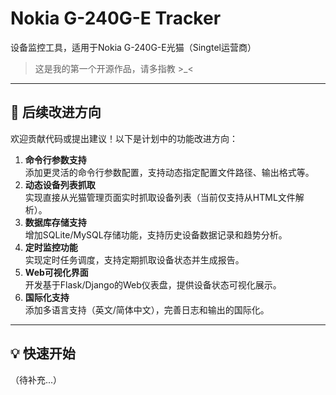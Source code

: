 # Nokia G-240G-E Tracker

设备监控工具，适用于Nokia G-240G-E光猫（Singtel运营商）

> 这是我的第一个开源作品，请多指教 >_<

---

## 🚀 后续改进方向

欢迎贡献代码或提出建议！以下是计划中的功能改进方向：

1. **命令行参数支持**  
   添加更灵活的命令行参数配置，支持动态指定配置文件路径、输出格式等。
2. **动态设备列表抓取**  
   实现直接从光猫管理页面实时抓取设备列表（当前仅支持从HTML文件解析）。
3. **数据库存储支持**  
   增加SQLite/MySQL存储功能，支持历史设备数据记录和趋势分析。
4. **定时监控功能**  
   实现定时任务调度，支持定期抓取设备状态并生成报告。
5. **Web可视化界面**  
   开发基于Flask/Django的Web仪表盘，提供设备状态可视化展示。
6. **国际化支持**  
   添加多语言支持（英文/简体中文），完善日志和输出的国际化。

---

## 💡 快速开始

（待补充...）
